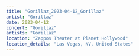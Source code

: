 ```yaml
---
title: "Gorillaz_2023-04-12_Gorillaz"
artist: "Gorillaz"
date: 2023-04-12
concert: "Gorillaz"
artists: "Gorillaz"
location: "Zappos Theater at Planet Hollywood"
location_details: "Las Vegas, NV, United States"
---
```

